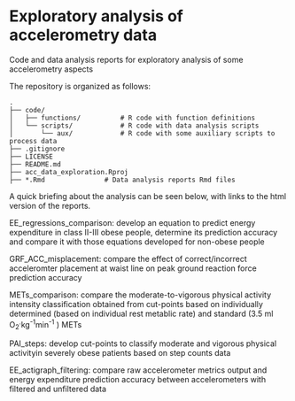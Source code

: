 # Exploratory analysis of accelerometry data

Code and data analysis reports for exploratory analysis of some accelerometry aspects

The repository is organized as follows:

```
.
├── code/ 								
│   ├── functions/			# R code with function definitions
│   └── scripts/			# R code with data analysis scripts
│       └── aux/			# R code with some auxiliary scripts to process data
├── .gitignore	
├── LICENSE
├── README.md 							
├── acc_data_exploration.Rproj
├── *.Rmd 				# Data analysis reports Rmd files
```

A quick briefing about the analysis can be seen below, with links to the html version of the reports.

EE_regressions_comparison: develop an equation to predict energy expenditure in class II-III obese people, determine its prediction accuracy and compare it with those equations developed for non-obese people

GRF_ACC_misplacement: compare the effect of correct/incorrect acceleromter placement at waist line on peak ground reaction force prediction accuracy

METs_comparison: compare the moderate-to-vigorous physical activity intensity classification obtained from cut-points based on individually determined (based on individual rest metablic rate) and standard (3.5 ml O<sub>2</sub><sup>.</sup>kg<sup>-1</sup>min<sup>-1</sup> ) METs

PAI_steps: develop cut-points to classify moderate and vigorous physical activityin severely obese patients based on step counts data

EE_actigraph_filtering: compare raw accelerometer metrics output and energy expenditure prediction accuracy between accelerometers with filtered and unfiltered data